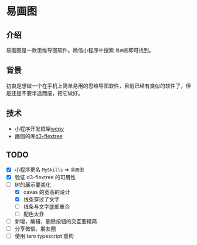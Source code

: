 # 易画图

## 介绍

易画图是一款思维导图软件。微信小程序中搜索 `易画图`即可找到。

## 背景

初衷是想做一个在手机上简单易用的思维导图软件，目前已经有类似的软件了，但是还是不要半途而废，把它做好。

## 技术

- 小程序开发框架[wepy](https://wepyjs.github.io/wepy-docs/2.x/)
- 画图的库[d3-flextree](https://github.com/klortho/d3-flextree)

## TODO

- [x] 小程序更名 `MySkills` => `易画图`
- [x] 验证 d3-flextree 的可用性
- [ ] 树的展示要美化
  - [x] cavas 的宽高的设计
  - [x] 线条穿过了文字
  - [ ] 线条与文字底部重合
  - [ ] 配色太丑
- [ ] 新增，编辑，删除按钮的交互要精简
- [ ] 分享微信，朋友圈
- [ ] 使用 taro typescript 重构
